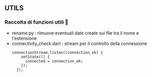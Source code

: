 ## UTILS

### Raccolta di funzioni utili 🔧

* rename.py : rimuove eventuali date create sui file tra il nome e l'estensione
* connectivity_check.dart :  stream per il controllo della connessione
  ```
  connectionStream.listen((connection_ok) {
      setState(() {
        connected = connection_ok;
      });
    });
```

